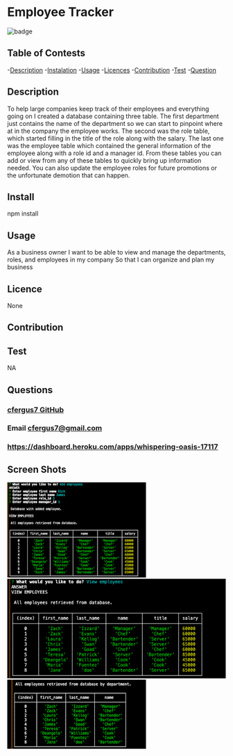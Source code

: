 # Employee Tracker
  ![badge](https://img.shields.io/badge/License-None-blue.svg)
  ## Table of Contests
  -[Description](#description)
  -[Instalation](#install)
  -[Usage](#usage)
  -[Licences](#licences)
  -[Contribution](#contribution)
  -[Test](#tests)
  -[Question](#questions)
  
  
  ## Description
  To help large companies keep track of their employees and everything going on I created a database
  containing three table. The first department just contains the name of the department so we can
  start to pinpoint where at in the company the employee works. The second was the role table, 
  which started filling in the title of the role along with the salary. The last one was the 
  employee table which contained the general information of the employee along with a role id and
  a manager id. From these tables you can add or view from any of these tables to quickly bring up
  information needed. You can also update the employee roles for future promotions or the unfortunate 
  demotion that can happen.

  
  ## Install

  npm install
  
  ## Usage


  As a business owner
  I want to be able to view and manage the departments, roles, and employees in my company
  So that I can organize and plan my business
  
  
  ## Licence

  None
  
  ## Contribution

  
  ## Test
  
  NA
  
  ## Questions

  ### [cfergus7 GitHub](https://github.com/)  
  
  ### Email cfergus7@gmail.com

  ### https://dashboard.heroku.com/apps/whispering-oasis-17117

  ## Screen Shots
  <img src="Assets/addemployeeSS.png">


  <img src="Assets/viewemployeeSS.png">


  <img src="Assets/viewSS.png">

